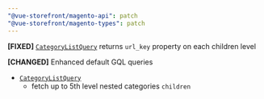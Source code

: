 ```yaml
---
"@vue-storefront/magento-api": patch
"@vue-storefront/magento-types": patch
---
```


**[FIXED]** [`CategoryListQuery`](https://docs.vuestorefront.io/integrations/magento/api/magento-types/CategoryListQuery) returns `url_key` property on each children level

**[CHANGED]** Enhanced default GQL queries

- [`CategoryListQuery`](https://docs.vuestorefront.io/integrations/magento/api/magento-types/CategoryListQuery)
  - fetch up to 5th level nested categories `children`

